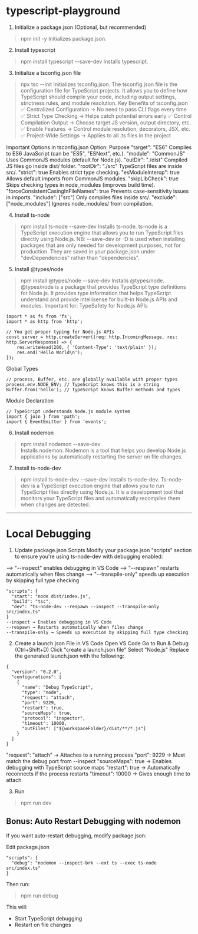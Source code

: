 # typescript-playground

1. Initialize a package.json (Optional, but recommended)
> npm init -y
Initializes package.json.

2. Install typescript
> npm install typescript --save-dev
Installs typescript.

3. Initialize a tsconfig.json file
> npx tsc --init
Initializes tsconfig.json. The tsconfig.json file is the configuration file for TypeScript projects. 
It allows you to define how TypeScript should compile your code, including output settings, strictness rules, and module resolution.
Key Benefits of tsconfig.json
✅ Centralized Configuration → No need to pass CLI flags every time
✅ Strict Type Checking → Helps catch potential errors early
✅ Control Compilation Output → Choose target JS version, output directory, etc.
✅ Enable Features → Control module resolution, decorators, JSX, etc.
✅ Project-Wide Settings → Applies to all .ts files in the project

Important Options in tsconfig.json
Option:	Purpose
"target": "ES6"	Compiles to ES6 JavaScript (can be "ES5", "ESNext", etc.).
"module": "CommonJS"	Uses CommonJS modules (default for Node.js).
"outDir": "./dist"	Compiled JS files go inside dist/ folder.
"rootDir": "./src"	TypeScript files are inside src/.
"strict": true	Enables strict type checking.
"esModuleInterop": true	Allows default imports from CommonJS modules.
"skipLibCheck": true	Skips checking types in node_modules (improves build time).
"forceConsistentCasingInFileNames": true	Prevents case-sensitivity issues in imports.
"include": ["src"]	Only compiles files inside src/.
"exclude": ["node_modules"]	Ignores node_modules/ from compilation.

4. Install ts-node
> npm install ts-node --save-dev
Installs ts-node. ts-node is a TypeScript execution engine that allows you to run TypeScript files directly using Node.js.
NB: --save-dev or -D is used when installing packages that are only needed for development purposes, not for production. They are saved in your package.json under "devDependencies" rather than "dependencies".

5. Install @types/node
> npm install @types/node --save-dev
Installs @types/node. @types/node is a package that provides TypeScript type definitions for Node.js. It provides type information that helps TypeScript understand and provide intellisense for built-in Node.js APIs and modules.
Important for:
TypeSafety for Node.js APIs
```
import * as fs from 'fs';
import * as http from 'http';

// You get proper typing for Node.js APIs
const server = http.createServer((req: http.IncomingMessage, res: http.ServerResponse) => {
    res.writeHead(200, { 'Content-Type': 'text/plain' });
    res.end('Hello World\n');
});
```
Global Types
```
// process, Buffer, etc. are globally available with proper types
process.env.NODE_ENV; // TypeScript knows this is a string
Buffer.from('hello'); // TypeScript knows Buffer methods and types
```
Module Declaration
```
// TypeScript understands Node.js module system
import { join } from 'path';
import { EventEmitter } from 'events';
```

6. Install nodemon
> npm install nodemon --save-dev    
Installs nodemon. Nodemon is a tool that helps you develop Node.js applications by automatically restarting the server on file changes.

7. Install ts-node-dev
> npm install ts-node-dev --save-dev
Installs ts-node-dev. Ts-node-dev is a TypeScript execution engine that allows you to run TypeScript files directly using Node.js. It is a development tool that monitors your TypeScript files and automatically recompiles them when changes are detected.


-----


# Local Debugging
1. Update package.json Scripts
Modify your package.json "scripts" section to ensure you're using ts-node-dev with debugging enabled:

--> "--inspect" enables debugging in VS Code
--> "--respawn" restarts automatically when files change
--> "--transpile-only" speeds up execution by skipping full type checking

```
"scripts": {
  "start": "node dist/index.js",
  "build": "tsc",
  "dev": "ts-node-dev --respawn --inspect --transpile-only src/index.ts"
}
--inspect → Enables debugging in VS Code
--respawn → Restarts automatically when files change
--transpile-only → Speeds up execution by skipping full type checking
```

2. Create a launch.json File in VS Code
Open VS Code
Go to Run & Debug (Ctrl+Shift+D)
Click "create a launch.json file"
Select "Node.js"
Replace the generated launch.json with the following:
```
{
  "version": "0.2.0",
  "configurations": [
    {
      "name": "Debug TypeScript",
      "type": "node",
      "request": "attach",
      "port": 9229,
      "restart": true,
      "sourceMaps": true,
      "protocol": "inspector",
      "timeout": 10000,
      "outFiles": ["${workspaceFolder}/dist/**/*.js"]
    }
  ]
}
```
"request": "attach" → Attaches to a running process
"port": 9229 → Must match the debug port from --inspect
"sourceMaps": true → Enables debugging with TypeScript source maps
"restart": true → Automatically reconnects if the process restarts
"timeout": 10000 → Gives enough time to attach

3. Run
> npm run dev

## Bonus: Auto Restart Debugging with nodemon
If you want auto-restart debugging, modify package.json:


Edit package.json
```
"scripts": {
  "debug": "nodemon --inspect-brk --ext ts --exec ts-node src/index.ts"
}
```
Then run:

> npm run debug

This will:  
- Start TypeScript debugging
- Restart on file changes